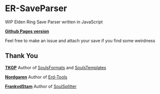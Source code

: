 # ER-SaveParser
WIP Elden Ring Save Parser written in JavaScript

**[Github Pages version](https://corgan.github.io/ER-SaveParser/)**

Feel free to make an issue and attach your save if you find some weirdness


## Thank You
**[TKGP](https://github.com/JKAnderson/)** Author of [SoulsFormats](https://github.com/JKAnderson/SoulsFormats) and [SoulsTemplates](https://github.com/JKAnderson/SoulsTemplates)

**[Nordgaren](https://github.com/Nordgaren/)** Author of [Erd-Tools](https://github.com/Nordgaren/Erd-Tools)

**[FrankvdStam](https://github.com/FrankvdStam/)** Author of [SoulSplitter](https://github.com/FrankvdStam/SoulSplitter)

